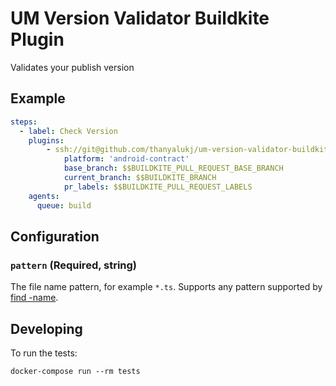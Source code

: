 # UM Version Validator Buildkite Plugin

Validates your publish version

## Example

```yml
steps:
  - label: Check Version
    plugins:
        - ssh://git@github.com/thanyalukj/um-version-validator-buildkite-plugin.git#v1.0.1:
            platform: 'android-contract'
            base_branch: $$BUILDKITE_PULL_REQUEST_BASE_BRANCH
            current_branch: $$BUILDKITE_BRANCH
            pr_labels: $$BUILDKITE_PULL_REQUEST_LABELS
    agents:
      queue: build
```

## Configuration

### `pattern` (Required, string)

The file name pattern, for example `*.ts`. Supports any pattern supported by [find -name](http://man7.org/linux/man-pages/man1/find.1.html).

## Developing

To run the tests:

```shell
docker-compose run --rm tests
```
